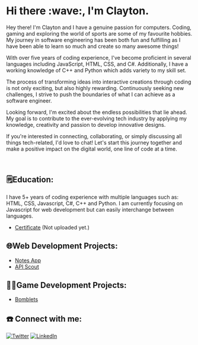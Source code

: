 <h1>Hi there :wave:, I'm Clayton.</h1>

Hey there! I'm Clayton and I have a genuine passion for computers. Coding, gaming and exploring the world of sports are some of my favourite hobbies. My journey in software engineering has been both fun and fulfilling as I have been able to learn so much and create so many awesome things!

With over five years of coding experience, I've become proficient in several languages including JavaScript, HTML, CSS, and C#. Additionally, I have a working knowledge of C++ and Python which adds variety to my skill set.

The process of transforming ideas into interactive creations through coding is not only exciting, but also highly rewarding. Continuously seeking new challenges, I strive to push the boundaries of what I can achieve as a software engineer.

Looking forward, I'm excited about the endless possibilities that lie ahead. My goal is to contribute to the ever-evolving tech industry by applying my knowledge, creativity and passion to develop innovative designs.

If you're interested in connecting, collaborating, or simply discussing all things tech-related, I'd love to chat! Let's start this journey together and make a positive impact on the digital world, one line of code at a time.

<br />

<h2>🗒️Education:</h2>

I have 5+ years of coding experience with multiple languages such as: HTML, CSS, Javascript, C#, C++ and Python. I am currently focusing on Javascript for web development but can easily interchange between languages.

- [Certificate]() (Not uploaded yet.)

<h2>🌐Web Development Projects:</h2>

- [Notes App](https://github.com/CDavi6/notes-app)
- [API Scout](https://github.com/CDavi6/api-scout)

<h2>👨‍💻Game Development Projects:</h2>

- [Bomblets](https://github.com/CDavi6/Bomblets)

<h2>☎️ Connect with me:</h2>

[![Twitter](https://img.shields.io/badge/-Twitter-1DA1F2?style=flat&logo=twitter&logoColor=white)](https://twitter.com/Cdavi06)
[![LinkedIn](https://img.shields.io/badge/-LinkedIn-0A66C2?style=flat&logo=linkedin&logoColor=white)](https://www.linkedin.com/in/clayton-davison)
